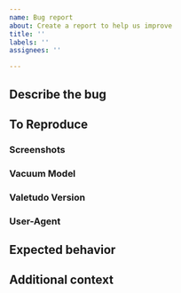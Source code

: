 ```yaml
---
name: Bug report
about: Create a report to help us improve
title: ''
labels: ''
assignees: ''

---
```


<!-- Text between these tags doesn't get displayed so you don't have to remove it -->
## Describe the bug
<!--
A clear and concise description of what the bug is.
-->

## To Reproduce
<!--
Steps to reproduce the behavior:
1. Go to '...'
2. Click on '....'
3. Scroll down to '....'
4. See error
-->

### Screenshots
<!--If applicable, add screenshots to help explain your problem.-->

### Vacuum Model
<!-- e.g. Gen2/S5/etc -->

### Valetudo Version
<!-- e.g. 0.5.0 -->

### User-Agent
<!-- e.g. Mozilla/5.0 (Windows NT 10.0; Win64; x64) AppleWebKit/537.36 (KHTML, like Gecko) Chrome/75.0.3770.142 Safari/537.36 -->

## Expected behavior
<!--
A clear and concise description of what you expected to happen.
-->

## Additional context
<!-- Add any other context about the problem here. -->
